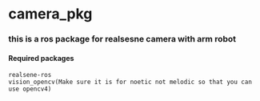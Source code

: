 # camera_pkg

### this is a ros package for realsesne camera with arm robot

#### Required packages
```
realsene-ros
vision_opencv(Make sure it is for noetic not melodic so that you can use opencv4)
```

